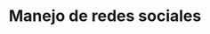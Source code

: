 ---
layout: post
title:  Manejo de redes sociales
icon: dribbble
descripcion: Deja que nosostros nos enca
---